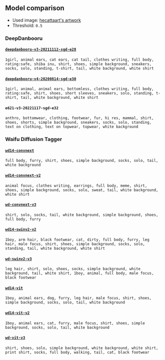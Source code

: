 Model comparison
---

* Used image: [hecattaart's artwork](https://vk.com/hecattaart?w=wall-89063929_3767)
* Threshold: `0.5`

### DeepDanbooru

#### [`deepdanbooru-v3-20211112-sgd-e28`](https://github.com/KichangKim/DeepDanbooru/releases/tag/v3-20211112-sgd-e28)
```
1girl, animal ears, cat ears, cat tail, clothes writing, full body, rating:safe, shiba inu, shirt, shoes, simple background, sneakers, socks, solo, standing, t-shirt, tail, white background, white shirt
```

#### [`deepdanbooru-v4-20200814-sgd-e30`](https://github.com/KichangKim/DeepDanbooru/releases/tag/v4-20200814-sgd-e30)
```
1girl, animal, animal ears, bottomless, clothes writing, full body, rating:safe, shirt, shoes, short sleeves, sneakers, solo, standing, t-shirt, tail, white background, white shirt
```

#### `e621-v3-20221117-sgd-e32`
```
anthro, bottomwear, clothing, footwear, fur, hi res, mammal, shirt, shoes, shorts, simple background, sneakers, socks, solo, standing, text on clothing, text on topwear, topwear, white background
```

### Waifu Diffusion Tagger

#### [`wd14-convnext`](https://huggingface.co/SmilingWolf/wd-v1-4-convnext-tagger)
```
full body, furry, shirt, shoes, simple background, socks, solo, tail, white background
```

#### [`wd14-convnext-v2`](https://huggingface.co/SmilingWolf/wd-v1-4-convnext-tagger-v2)
```
animal focus, clothes writing, earrings, full body, meme, shirt, shoes, simple background, socks, solo, sweat, tail, white background, white shirt
```

#### [`wd-convnext-v3`](https://huggingface.co/SmilingWolf/wd-convnext-tagger-v3)
```
shirt, solo, socks, tail, white background, simple background, shoes, full body, furry
```

#### [`wd14-swinv2-v2`](https://huggingface.co/SmilingWolf/wd-v1-4-swinv2-tagger-v2)
```
1boy, arm hair, black footwear, cat, dirty, full body, furry, leg hair, male focus, shirt, shoes, simple background, socks, solo, standing, tail, white background, white shirt
```

#### [`wd-swinv2-v3`](https://huggingface.co/SmilingWolf/wd-swinv2-tagger-v3)
```
leg hair, shirt, solo, shoes, socks, simple background, white background, tail, white shirt, 1boy, animal, full body, male focus, black footwear
```

#### [`wd14-vit`](https://huggingface.co/SmilingWolf/wd-v1-4-vit-tagger)
```
1boy, animal ears, dog, furry, leg hair, male focus, shirt, shoes, simple background, socks, solo, tail, white background
```

#### [`wd14-vit-v2`](https://huggingface.co/SmilingWolf/wd-v1-4-vit-tagger-v2)
```
1boy, animal ears, cat, furry, male focus, shirt, shoes, simple background, socks, solo, tail, white background
```

#### [`wd-vit-v3`](https://huggingface.co/SmilingWolf/wd-vit-tagger-v3)
```
shirt, shoes, solo, simple background, white background, white shirt, print shirt, socks, full body, walking, tail, cat, black footwear
```
